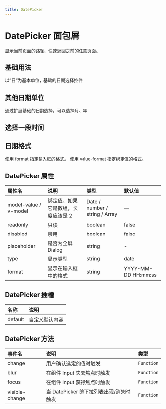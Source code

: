 ```yaml
---
title: DatePicker
---
```


# DatePicker 面包屑

显示当前页面的路径，快速返回之前的任意页面。

## 基础用法

以”日“为基本单位，基础的日期选择控件

<preview path="../examples/date-picker/basic.vue" title="" description=""></preview>

## 其他日期单位

通过扩展基础的日期选择，可以选择月、年

<preview path="../examples/date-picker/type.vue" title="" description=""></preview>

## 选择一段时间

<preview path="../examples/date-picker/range.vue" title="" description=""></preview>

## 日期格式

使用 format 指定输入框的格式。 使用 value-format 指定绑定值的格式。

<preview path="../examples/date-picker/format.vue" title="" description=""></preview>

## DatePicker 属性

| 属性名                | 说明                               | 类型                           | 默认值              |
| :-------------------- | :--------------------------------- | :----------------------------- | :------------------ |
| model-value / v-model | 绑定值，如果它是数组，长度应该是 2 | Date / number / string / Array | —                   |
| readonly              | 只读                               | boolean                        | false               |
| disabled              | 禁用                               | boolean                        | false               |
| placeholder           | 是否为全屏 Dialog                  | string                         | -                   |
| type                  | 显示类型                           | string                         | date                |
| format                | 显示在输入框中的格式               | string                         | YYYY-MM-DD HH:mm:ss |

## DatePicker 插槽

| 名称    | 说明           |
| :------ | :------------- |
| default | 自定义默认内容 |

## DatePicker 方法

| 事件名         | 说明                                    | 类型       |
| :------------- | :-------------------------------------- | :--------- |
| change         | 用户确认选定的值时触发                  | `Function` |
| blur           | 在组件 Input 失去焦点时触发             | `Function` |
| focus          | 在组件 Input 获得焦点时触发             | `Function` |
| visible-change | 当 DatePicker 的下拉列表出现/消失时触发 | `Function` |
